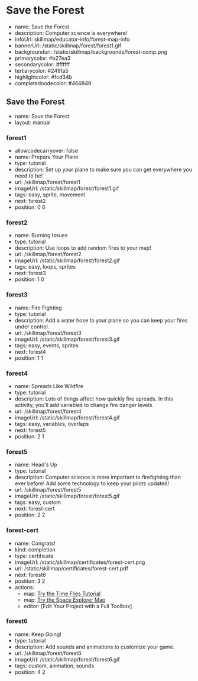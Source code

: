 # Save the Forest
* name: Save the Forest
* description: Computer science is everywhere!  
* infoUrl: skillmap/educator-info/forest-map-info
* bannerUrl: /static/skillmap/forest/forest1.gif
* backgroundurl: /static/skillmap/backgrounds/forest-comp.png
* primarycolor: #b27ea3
* secondarycolor: #ffffff
* tertiarycolor: #249fa5
* highlightcolor: #fcd34b
* completednodecolor: #466849


## Save the Forest
* name: Save the Forest
* layout: manual

### forest1
* allowcodecarryover: false
* name: Prepare Your Plane
* type: tutorial
* description: Set up your plane to make sure you can get everywhere you need to be! 
* url: /skillmap/forest/forest1
* imageUrl: /static/skillmap/forest/forest1.gif
* tags: easy, sprite, movement
* next: forest2
* position: 0 0

### forest2
* name: Burning Issues
* type: tutorial
* description: Use loops to add random fires to your map! 
* url: /skillmap/forest/forest2
* imageUrl: /static/skillmap/forest/forest2.gif
* tags: easy, loops, sprites
* next: forest3
* position: 1 0

### forest3
* name: Fire Fighting
* type: tutorial
* description: Add a water hose to your plane so you can keep your fires under control. 
* url: /skillmap/forest/forest3
* imageUrl: /static/skillmap/forest/forest3.gif
* tags: easy, events, sprites
* next: forest4
* position: 1 1

### forest4
* name: Spreads Like Wildfire
* type: tutorial
* description: Lots of things affect how quickly fire spreads. In this activity, you'll add variables 
to change fire danger levels. 
* url: /skillmap/forest/forest4
* imageUrl: /static/skillmap/forest/forest4.gif
* tags: easy, variables, overlaps
* next: forest5
* position: 2 1

### forest5
* name: Head's Up
* type: tutorial
* description: Computer science is more important to firefighting than ever before! Add some technology to keep your pilots updated!
* url: /skillmap/forest/forest5
* imageUrl: /static/skillmap/forest/forest5.gif
* tags: easy, custom
* next: forest-cert
* position: 2 2



### forest-cert
* name: Congrats!
* kind: completion
* type: certificate
* imageUrl: /static/skillmap/certificates/forest-cert.png
* url: /static/skillmap/certificates/forest-cert.pdf
* next: forest6 
* position: 3 2
* actions:
    * map: [Try the Time Flies Tutorial](/tutorials/froggy)
    * map: [Try the Space Explorer Map](/skillmap/space)
    * editor: [Edit Your Project with a Full Toolbox]


### forest6
* name: Keep Going!
* type: tutorial
* description: Add sounds and animations to customize your game.
* url: /skillmap/forest/forest6
* imageUrl: /static/skillmap/forest/forest6.gif
* tags: custom, animation, sounds
* position: 4 2